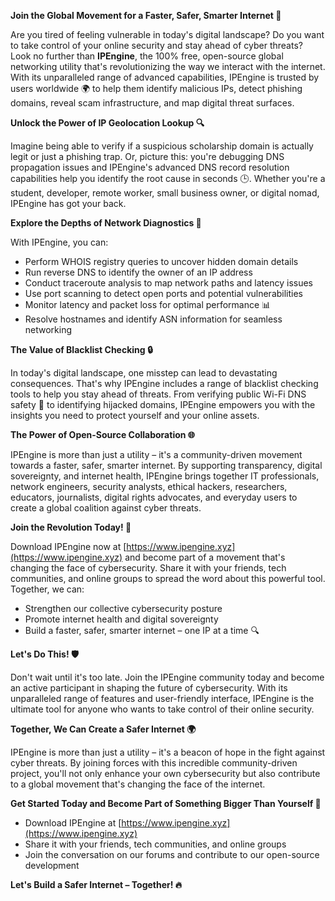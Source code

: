 **Join the Global Movement for a Faster, Safer, Smarter Internet 🚀**

Are you tired of feeling vulnerable in today's digital landscape? Do you want to take control of your online security and stay ahead of cyber threats? Look no further than **IPEngine**, the 100% free, open-source global networking utility that's revolutionizing the way we interact with the internet. With its unparalleled range of advanced capabilities, IPEngine is trusted by users worldwide 🌍 to help them identify malicious IPs, detect phishing domains, reveal scam infrastructure, and map digital threat surfaces.

**Unlock the Power of IP Geolocation Lookup 🔍**

Imagine being able to verify if a suspicious scholarship domain is actually legit or just a phishing trap. Or, picture this: you're debugging DNS propagation issues and IPEngine's advanced DNS record resolution capabilities help you identify the root cause in seconds 🕒. Whether you're a student, developer, remote worker, small business owner, or digital nomad, IPEngine has got your back.

**Explore the Depths of Network Diagnostics 🔩**

With IPEngine, you can:

* Perform WHOIS registry queries to uncover hidden domain details
* Run reverse DNS to identify the owner of an IP address
* Conduct traceroute analysis to map network paths and latency issues
* Use port scanning to detect open ports and potential vulnerabilities
* Monitor latency and packet loss for optimal performance 📊
* Resolve hostnames and identify ASN information for seamless networking

**The Value of Blacklist Checking 🔒**

In today's digital landscape, one misstep can lead to devastating consequences. That's why IPEngine includes a range of blacklist checking tools to help you stay ahead of threats. From verifying public Wi-Fi DNS safety 📡 to identifying hijacked domains, IPEngine empowers you with the insights you need to protect yourself and your online assets.

**The Power of Open-Source Collaboration 🌐**

IPEngine is more than just a utility – it's a community-driven movement towards a faster, safer, smarter internet. By supporting transparency, digital sovereignty, and internet health, IPEngine brings together IT professionals, network engineers, security analysts, ethical hackers, researchers, educators, journalists, digital rights advocates, and everyday users to create a global coalition against cyber threats.

**Join the Revolution Today! 🚀**

Download IPEngine now at [https://www.ipengine.xyz](https://www.ipengine.xyz) and become part of a movement that's changing the face of cybersecurity. Share it with your friends, tech communities, and online groups to spread the word about this powerful tool. Together, we can:

* Strengthen our collective cybersecurity posture
* Promote internet health and digital sovereignty
* Build a faster, safer, smarter internet – one IP at a time 🔍

**Let's Do This! 🛡️**

Don't wait until it's too late. Join the IPEngine community today and become an active participant in shaping the future of cybersecurity. With its unparalleled range of features and user-friendly interface, IPEngine is the ultimate tool for anyone who wants to take control of their online security.

**Together, We Can Create a Safer Internet 🌍**

IPEngine is more than just a utility – it's a beacon of hope in the fight against cyber threats. By joining forces with this incredible community-driven project, you'll not only enhance your own cybersecurity but also contribute to a global movement that's changing the face of the internet.

**Get Started Today and Become Part of Something Bigger Than Yourself 🌟**

* Download IPEngine at [https://www.ipengine.xyz](https://www.ipengine.xyz)
* Share it with your friends, tech communities, and online groups
* Join the conversation on our forums and contribute to our open-source development

**Let's Build a Safer Internet – Together! 🔥**